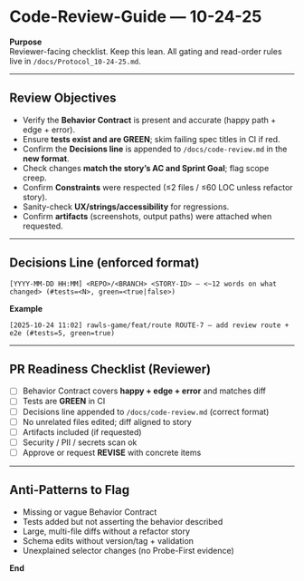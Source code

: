 # Code-Review-Guide — 10-24-25

**Purpose**  
Reviewer-facing checklist. Keep this lean. All gating and read-order rules live in `/docs/Protocol_10-24-25.md`.

---

## Review Objectives
- Verify the **Behavior Contract** is present and accurate (happy path + edge + error).
- Ensure **tests exist and are GREEN**; skim failing spec titles in CI if red.
- Confirm the **Decisions line** is appended to `/docs/code-review.md` in the **new format**.
- Check changes **match the story’s AC and Sprint Goal**; flag scope creep.
- Confirm **Constraints** were respected (≤2 files / ≤60 LOC unless refactor story).
- Sanity-check **UX/strings/accessibility** for regressions.
- Confirm **artifacts** (screenshots, output paths) were attached when requested.

---

## Decisions Line (enforced format)
```
[YYYY-MM-DD HH:MM] <REPO>/<BRANCH> <STORY-ID> — <~12 words on what changed> (#tests=<N>, green=<true|false>)
```

**Example**
```
[2025-10-24 11:02] rawls-game/feat/route ROUTE-7 — add review route + e2e (#tests=5, green=true)
```

---

## PR Readiness Checklist (Reviewer)
- [ ] Behavior Contract covers **happy + edge + error** and matches diff
- [ ] Tests are **GREEN** in CI
- [ ] Decisions line appended to `/docs/code-review.md` (correct format)
- [ ] No unrelated files edited; diff aligned to story
- [ ] Artifacts included (if requested)
- [ ] Security / PII / secrets scan ok
- [ ] Approve or request **REVISE** with concrete items

---

## Anti‑Patterns to Flag
- Missing or vague Behavior Contract
- Tests added but not asserting the behavior described
- Large, multi-file diffs without a refactor story
- Schema edits without version/tag + validation
- Unexplained selector changes (no Probe-First evidence)

**End**

